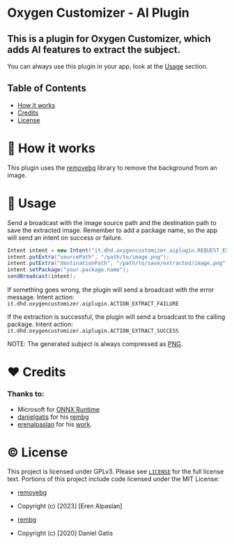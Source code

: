 # Oxygen Customizer - AI Plugin

## This is a plugin for Oxygen Customizer, which adds AI features to extract the subject.

You can always use this plugin in your app, look at the [Usage](#-usage) section.

## Table of Contents

- [How it works](#-how-it-works)
- [Credits](#-credits)
- [License](#-license)

# 🤖 How it works

This plugin uses the [removebg](https://github.com/AppcentMobile/removebg) library to remove the background from an image.

# 🚀 Usage

Send a broadcast with the image source path and the destination path to save the extracted image.
Remember to add a package name, so the app will send an intent on success or failure.

```java
Intent intent = new Intent("it.dhd.oxygencustomizer.aiplugin.REQUEST_EXTRACT_SUBJECT");
intent.putExtra("sourcePath", "/path/to/image.png");
intent.putExtra("destinationPath", "/path/to/save/extracted/image.png");
intent.setPackage("your.package.name");
sendBroadcast(intent);
```

If something goes wrong, the plugin will send a broadcast with the error message.
Intent action: `it.dhd.oxygencustomizer.aiplugin.ACTION_EXTRACT_FAILURE`

If the extraction is successful, the plugin will send a broadcast to the calling package.
Intent action: `it.dhd.oxygencustomizer.aiplugin.ACTION_EXTRACT_SUCCESS`

NOTE: The generated subject is always compressed as [PNG](./app/src/main/java/it/dhd/oxygencustomizer/aiplugin/receivers/SubjectExtractionReceiver.java).

# ❤ Credits

### Thanks to:

- Microsoft for [ONNX Runtime](https://github.com/microsoft/onnxruntime)
- [danielgatis](https://github.com/danielgatis/) for his [rembg](https://github.com/danielgatis/rembg)
- [erenalpaslan](https://github.com/erenalpaslan) for his [work](https://github.com/AppcentMobile/removebg).

# © License

This project is licensed under GPLv3. Please see [`LICENSE`](./LICENSE.md) for the full license text.
Portions of this project include code licensed under the MIT License:

- [removebg](https://github.com/AppcentMobile/removebg)
- Copyright (c) [2023] [Eren Alpaslan]

- [rembg](https://github.com/danielgatis/rembg)
- Copyright (c) [2020] Daniel Gatis
```